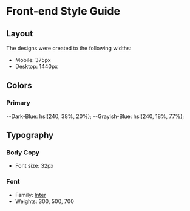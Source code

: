 # Front-end Style Guide

## Layout

The designs were created to the following widths:

- Mobile: 375px
- Desktop: 1440px

## Colors

### Primary

--Dark-Blue: hsl(240, 38%, 20%);
--Grayish-Blue: hsl(240, 18%, 77%);

## Typography

### Body Copy

- Font size: 32px

### Font

- Family: [Inter](https://fonts.google.com/specimen/Inter)
- Weights: 300, 500, 700